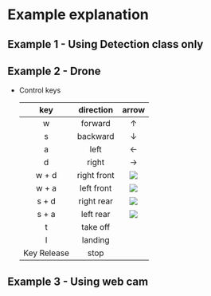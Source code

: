 # Example explanation

## Example 1 - Using Detection class only

## Example 2 - Drone

- Control keys
  
    |key         | direction   | arrow                                                               |
    | :--------: | :---------: | :-----------------------------------------------------------------: |
    | w          | forward     | &uarr;                                                              | 
    | s          | backward    | &darr;                                                              |
    | a          | left        | &larr;                                                              |
    | d          | right       | &rarr;                                                              |
    | w + d      | right front | ![](https://render.githubusercontent.com/render/math?math=\nearrow) |
    | w + a      | left front  | ![](https://render.githubusercontent.com/render/math?math=\nwarrow) |
    | s + d      | right rear  | ![](https://render.githubusercontent.com/render/math?math=\searrow) |
    | s + a      | left rear   | ![](https://render.githubusercontent.com/render/math?math=\swarrow) |
    | t          | take off    |                                                                     |
    | l          | landing     |                                                                     |
    | Key Release| stop        |                                                                     |
    
## Example 3 - Using web cam